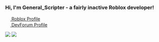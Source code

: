 ### Hi, I'm General_Scripter - a fairly inactive Roblox developer!

[<img src="https://uxwing.com/wp-content/themes/uxwing/download/10-brands-and-social-media/roblox.png" width="16"/> Roblox Profile](https://www.roblox.com/users/157510912/profile)
<br>
[<img src="https://doy2mn9upadnk.cloudfront.net/uploads/default/original/3X/9/4/947164a4774c8d55ef04dac214aefba7a1e41fc0.png" width="16"/> DevForum Profile](https://devforum.roblox.com/u/General_Scripter)

![](https://github-readme-stats.vercel.app/api?username=GeneralScripter&count_private=true&show_icons=true&theme=dark)
![](https://github-readme-stats.vercel.app/api/top-langs?username=GeneralScripter&layout=compact&theme=dark)
